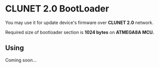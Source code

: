 # CLUNET 2.0 BootLoader
You may use it for update device's firmware over **CLUNET 2.0** network.

Required size of bootloader section is **1024 bytes** on **ATMEGA8A MCU.**
## Using
Coming soon...
